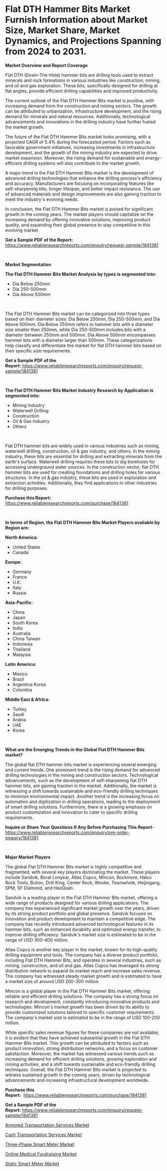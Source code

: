 <p><h1>Flat DTH Hammer Bits Market Furnish Information about Market Size, Market Share, Market Dynamics, and Projections Spanning from 2024 to 2031.</h1></p><p><strong>Market Overview and Report Coverage</strong></p>
<p><p>Flat DTH (Down-The-Hole) hammer bits are drilling tools used to extract minerals and rock formations in various industries like construction, mining, and oil and gas exploration. These bits, specifically designed for drilling at flat angles, provide efficient drilling capabilities and improved productivity.</p><p>The current outlook of the Flat DTH Hammer Bits market is positive, with increasing demand from the construction and mining sectors. The growth can be attributed to urbanization, infrastructure development, and the rising demand for minerals and natural resources. Additionally, technological advancements and innovations in the drilling industry have further fueled the market growth.</p><p>The future of the Flat DTH Hammer Bits market looks promising, with a projected CAGR of 5.4% during the forecasted period. Factors such as favorable government initiatives, increasing investments in infrastructure development, and the growth of the mining industry are expected to drive market expansion. Moreover, the rising demand for sustainable and energy-efficient drilling systems will also contribute to the market growth.</p><p>A major trend in the Flat DTH Hammer Bits market is the development of advanced drilling technologies that enhance the drilling process's efficiency and accuracy. Manufacturers are focusing on incorporating features like self-sharpening bits, longer lifespan, and better impact resistance. The use of advanced materials and design improvements are also gaining traction to meet the industry's evolving needs.</p><p>In conclusion, the Flat DTH Hammer Bits market is poised for significant growth in the coming years. The market players should capitalize on the increasing demand by offering innovative solutions, improving product quality, and expanding their global presence to stay competitive in this evolving market.</p></p>
<p><strong>Get a Sample PDF of the Report:</strong> <a href="https://www.reliableresearchreports.com/enquiry/request-sample/1841381">https://www.reliableresearchreports.com/enquiry/request-sample/1841381</a></p>
<p>&nbsp;</p>
<p><strong>Market Segmentation</strong></p>
<p><strong>The Flat DTH Hammer Bits Market Analysis by types is segmented into:</strong></p>
<p><ul><li>Dia Below 250mm</li><li>Dia 250-500mm</li><li>Dia Above 500mm</li></ul></p>
<p>&nbsp;</p>
<p><p>The Flat DTH Hammer Bits market can be categorized into three types based on their diameter sizes: Dia Below 250mm, Dia 250-500mm, and Dia Above 500mm. Dia Below 250mm refers to hammer bits with a diameter size smaller than 250mm, while Dia 250-500mm includes bits with a diameter between 250mm and 500mm. Dia Above 500mm encompasses hammer bits with a diameter larger than 500mm. These categorizations help classify and differentiate the market for flat DTH hammer bits based on their specific size requirements.</p></p>
<p><strong>Get a Sample PDF of the Report:</strong>&nbsp;<a href="https://www.reliableresearchreports.com/enquiry/request-sample/1841381">https://www.reliableresearchreports.com/enquiry/request-sample/1841381</a></p>
<p>&nbsp;</p>
<p><strong>The Flat DTH Hammer Bits Market Industry Research by Application is segmented into:</strong></p>
<p><ul><li>Mining Industry</li><li>Waterwell Drilling</li><li>Construction</li><li>Oil & Gas Industry</li><li>Others</li></ul></p>
<p>&nbsp;</p>
<p><p>Flat DTH hammer bits are widely used in various industries such as mining, waterwell drilling, construction, oil & gas industry, and others. In the mining industry, these bits are essential for drilling and extracting minerals from the earth's surface. Waterwell drilling requires these bits to dig boreholes for accessing underground water sources. In the construction sector, flat DTH hammer bits are used for creating foundations and drilling holes for various structures. In the oil & gas industry, these bits are used in exploration and extraction activities. Additionally, they find applications in other industries for drilling purposes.</p></p>
<p><strong>Purchase this Report:</strong>&nbsp; <a href="https://www.reliableresearchreports.com/purchase/1841381">https://www.reliableresearchreports.com/purchase/1841381</a></p>
<p>&nbsp;</p>
<p><strong>In terms of Region, the Flat DTH Hammer Bits Market Players available by Region are:</strong></p>
<p>
    <p> <strong> North America: </strong>
        <ul>
            <li>United States</li>
            <li>Canada</li>
        </ul>
        </p> 
    <p> <strong> Europe: </strong>
        <ul>
            <li>Germany</li>
            <li>France</li>
            <li>U.K.</li>
            <li>Italy</li>
            <li>Russia</li>
        </ul>
        </p> 
    <p> <strong> Asia-Pacific: </strong>
        <ul>
            <li>China</li>
            <li>Japan</li>
            <li>South Korea</li>
            <li>India</li>
            <li>Australia</li>
            <li>China Taiwan</li>
            <li>Indonesia</li>
            <li>Thailand</li>
            <li>Malaysia</li>
        </ul>
        </p> 
    <p> <strong> Latin America: </strong>
        <ul>
            <li>Mexico</li>
            <li>Brazil</li>
            <li>Argentina Korea</li>
            <li>Colombia</li>
        </ul>
        </p> 
    <p> <strong> Middle East & Africa: </strong>
        <ul>
            <li>Turkey</li>
            <li>Saudi</li>
            <li>Arabia</li>
            <li>UAE</li>
            <li>Korea</li>
        </ul>
    </p>
    </p>
<p>&nbsp;</p>
<p><strong>What are the Emerging Trends in the Global Flat DTH Hammer Bits market?</strong></p>
<p><p>The global flat DTH hammer bits market is experiencing several emerging and current trends. One prominent trend is the rising demand for advanced drilling technologies in the mining and construction sectors. Technological advancements, such as the development of self-sharpening flat DTH hammer bits, are gaining traction in the market. Additionally, the market is witnessing a shift towards sustainable and eco-friendly drilling techniques to minimize environmental impact. Another trend is the increasing focus on automation and digitization in drilling operations, leading to the deployment of smart drilling solutions. Furthermore, there is a growing emphasis on product customization and innovation to cater to specific drilling requirements.</p></p>
<p><strong>Inquire or Share Your Questions If Any Before Purchasing This Report</strong>- <a href="https://www.reliableresearchreports.com/enquiry/pre-order-enquiry/1841381">https://www.reliableresearchreports.com/enquiry/pre-order-enquiry/1841381</a></p>
<p>&nbsp;</p>
<p><strong>Major Market Players</strong></p>
<p><p>The global Flat DTH Hammer Bits market is highly competitive and fragmented, with several key players dominating the market. These players include Sandvik, Borat Lonyear, Atlas Copco, Mincon, Rockmore, Halco Rock Tools, Bulroc, Drill King, Center Rock, Wooke, Teamwhole, Heijingang, SPM, SF Diamond, and HaoQuan.</p><p>Sandvik is a leading player in the Flat DTH Hammer Bits market, offering a wide range of products designed for various drilling applications. The company has experienced significant market growth over the years, driven by its strong product portfolio and global presence. Sandvik focuses on innovation and product development to maintain a competitive edge. The company has recently introduced advanced technological features in its hammer bits, such as enhanced durability and optimized energy transfer, to improve drilling efficiency. Sandvik's market size is estimated to be in the range of USD 300-400 million.</p><p>Atlas Copco is another key player in the market, known for its high-quality drilling equipment and tools. The company has a diverse product portfolio, including Flat DTH Hammer Bits, and operates in several industries, such as mining, construction, and oil and gas. Atlas Copco has leveraged its strong distribution network to expand its market reach and increase sales revenue. The company has witnessed steady market growth and is estimated to have a market size of around USD 200-300 million.</p><p>Mincon is a global player in the Flat DTH Hammer Bits market, offering reliable and efficient drilling solutions. The company has a strong focus on research and development, constantly introducing innovative products and technologies. Mincon's market growth has been driven by its ability to provide customized solutions tailored to specific customer requirements. The company's market size is estimated to be in the range of USD 100-200 million.</p><p>While specific sales revenue figures for these companies are not available, it is evident that they have achieved substantial growth in the Flat DTH Hammer Bits market. This growth can be attributed to factors such as product innovation, strong distribution networks, and a focus on customer satisfaction. Moreover, the market has witnessed various trends such as increasing demand for efficient drilling solutions, growing exploration and mining activities, and a shift towards sustainable and eco-friendly drilling techniques. Overall, the Flat DTH Hammer Bits market is projected to witness sustained growth in the coming years, driven by technological advancements and increasing infrastructural development worldwide.</p></p>
<p><strong>Purchase this Report:</strong>&nbsp;&nbsp;<a href="https://www.reliableresearchreports.com/purchase/1841381">https://www.reliableresearchreports.com/purchase/1841381</a></p>
<p></p>
<p><strong>Get a Sample PDF of the Report:</strong>&nbsp;<a href="https://www.reliableresearchreports.com/enquiry/request-sample/1841381">https://www.reliableresearchreports.com/enquiry/request-sample/1841381</a></p>
<p><p><a href="https://medium.com/@entelabrahimi1961/armored-transportation-services-market-research-report-its-history-and-forecast-2023-to-2030-5e88641492a6">Armored Transportation Services Market</a></p><p><a href="https://medium.com/@entelabrahimi1961/cash-transportation-services-market-outlook-industry-overview-and-forecast-2023-to-2030-d9feaff55cfc">Cash Transportation Services Market</a></p><p><a href="https://github.com/ambrozg/Market-Research-Report-List-2/blob/main/three-phase-smart-meter-market.md">Three-Phase Smart Meter Market</a></p><p><a href="https://medium.com/@entelabrahimi1961/decoding-online-medical-fundraising-market-metrics-market-share-trends-and-growth-patterns-b20793c9c4ad">Online Medical Fundraising Market</a></p><p><a href="https://github.com/gshchiplitsov/Market-Research-Report-List-2/blob/main/static-smart-meter-market.md">Static Smart Meter Market</a></p></p>